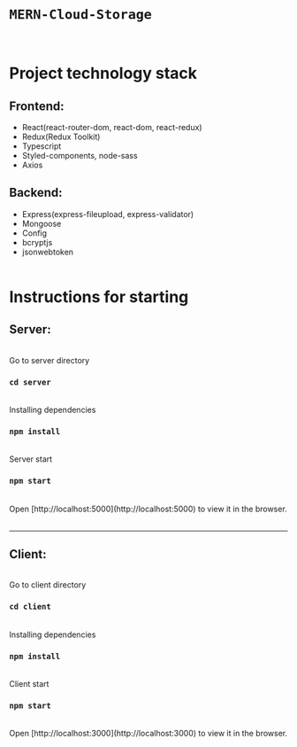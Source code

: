 # `MERN-Cloud-Storage`

<br/>

# Project technology stack

## Frontend:

- React(react-router-dom, react-dom, react-redux)
- Redux(Redux Toolkit)
- Typescript
- Styled-components, node-sass
- Axios

## Backend:

- Express(express-fileupload, express-validator)
- Mongoose
- Config
- bcryptjs
- jsonwebtoken
  <br/><br/>

# Instructions for starting

## Server:

<br/>
Go to server directory

### `cd server`

<br/>
Installing dependencies

### `npm install`

<br/>
Server start

### `npm start`

<br/>
Open [http://localhost:5000](http://localhost:5000) to view it in the browser.
<br/><br/>

---

## Client:

<br/>
Go to client directory

### `cd client`

<br/>
Installing dependencies

### `npm install`

<br/>
Client start

### `npm start`

<br/>
Open [http://localhost:3000](http://localhost:3000) to view it in the browser.
